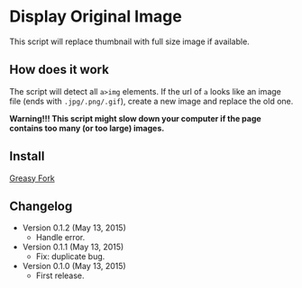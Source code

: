 Display Original Image
======================
This script will replace thumbnail with full size image if available.

How does it work
----------------
The script will detect all `a>img` elements. If the url of `a` looks like an image file (ends with `.jpg/.png/.gif`), create a new image and replace the old one.

**Warning!!! This script might slow down your computer if the page contains too many (or too large) images.**

Install
-------
[Greasy Fork](https://greasyfork.org/scripts/9841-display-original-image)

Changelog
---------
* Version 0.1.2 (May 13, 2015)
	- Handle error.
* Version 0.1.1 (May 13, 2015)
	- Fix: duplicate bug.
* Version 0.1.0 (May 13, 2015)
	- First release.
